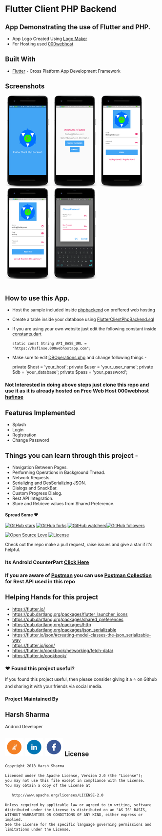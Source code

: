 # Flutter Client PHP Backend

## App Demonstrating the use of Flutter and PHP.

* App Logo Created Using [Logo Maker](http://logomakr.com)
* For Hosting used [000webhost](https://hafinse.000webhostapp.com)

## Built With

* [Flutter](https://flutter.io) - Cross Platform App Development Framework

## Screenshots

<div id="images" style="#images {
    white-space: nowrap;
}">
<img src="screenshots/Splash.png" alt="Splash" width="150" height="300">
<img src="screenshots/Home.png" alt="Home" width="150" height="300">
<img src="screenshots/Login.png" alt="Login" width="150" height="300">
<img src="screenshots/Registration.png" alt="Registration" width="150" height="300">
<img src="screenshots/Change_Password.png" alt="Change Password" width="150" height="300">
</div>
<br/>

## How to use this App.
* Host the sample included inside [phpbackend](https://github.com/harsh159357/flutter_client_php_backend/tree/master/phpbackend) on preffered web hosting
* Create a table inside your database using [FlutterClientPhpBackend.sql](https://github.com/harsh159357/flutter_client_php_backend/blob/master/phpbackend/FlutterClientPhpBackend.sql)
* If you are using your own website just edit the following constant inside [constants.dart](https://github.com/harsh159357/flutter_client_php_backend/blob/master/lib/utils/constants.dart)

      static const String API_BASE_URL = "https://hafinse.000webhostapp.com";

* Make sure to edit [DBOperations.php](https://github.com/harsh159357/flutter_client_php_backend/blob/master/phpbackend/DBOperations.php) and change following things -

    private $host = 'your_host';
    private $user = 'your_user_name';
    private $db = 'your_database';
    private $pass = 'your_password';

### Not Interested in doing above steps just clone this repo and use it as it is already hosted on Free Web Host 000webhost [hafinse](https://hafinse.000webhostapp.com)


## Features Implemented
* Splash
* Login
* Registration
* Change Password

## Things you can learn through this project -
* Navigation Between Pages.
* Performing Operations in Background Thread.
* Network Requests.
* Serializing and DesSerializing JSON.
* Dialogs and SnackBar.
* Custom Progress Dialog.
* Rest API Integration.
* Store and Retrieve values from Shared Preference.

#### Spread Some :heart:

[![GitHub stars](https://img.shields.io/github/stars/aritraroy/ultimate-android-reference.svg?style=social&label=Star)](https://github.com/harsh159357/flutter_client_php_backend) [![GitHub forks](https://img.shields.io/github/forks/aritraroy/ultimate-android-reference.svg?style=social&label=Fork)](https://github.com/harsh159357/flutter_client_php_backend/fork) [![GitHub watchers](https://img.shields.io/github/watchers/aritraroy/ultimate-android-reference.svg?style=social&label=Watch)](https://github.com/harsh159357/flutter_client_php_backend)[![GitHub followers](https://img.shields.io/github/followers/aritraroy.svg?style=social&label=Follow)](https://github.com/harsh159357/)

[![Open Source Love](https://badges.frapsoft.com/os/v1/open-source.svg?v=102)](https://opensource.org/licenses/Apache-2.0)
[![License](https://img.shields.io/badge/license-Apache%202.0-blue.svg)](https://github.com/harsh159357/flutter_client_php_backend/blob/master/License.txt)

Check out the repo make a pull request, raise issues and give a star if it's helpful.

### Its Android CounterPart [Click Here](https://github.com/harsh159357/android_client_php_backend)

### If you are aware of [Postman](https://www.getpostman.com/) you can use [Postman Collection](https://www.getpostman.com/collections/80394d2fc7c2aed05cc5) for Rest API used in this repo

## Helping Hands for this project

* https://flutter.io/
* https://pub.dartlang.org/packages/flutter_launcher_icons
* https://pub.dartlang.org/packages/shared_preferences
* https://pub.dartlang.org/packages/http
* https://pub.dartlang.org/packages/json_serializable
* https://flutter.io/json/#creating-model-classes-the-json_serializable-way
* https://flutter.io/json/
* https://flutter.io/cookbook/networking/fetch-data/
* https://flutter.io/cookbook/


### :heart: Found this project useful?
If you found this project useful, then please consider giving it a :star: on Github and sharing it with your friends via social media.

### Project Maintained By

## Harsh Sharma

Android Developer

<a href="http://bit.ly/stackharsh"><img src="https://github.com/aritraroy/social-icons/blob/master/stackoverflow-icon.png?raw=true" width="60"></a>
<a href="http://bit.ly/lnkdharsh"><img src="https://github.com/aritraroy/social-icons/blob/master/linkedin-icon.png?raw=true" width="60"></a>
<a href="http://bit.ly/harshfb"><img src="https://github.com/aritraroy/social-icons/blob/master/facebook-icon.png?raw=true" width="60"></a>
License
-------

    Copyright 2018 Harsh Sharma

    Licensed under the Apache License, Version 2.0 (the "License");
    you may not use this file except in compliance with the License.
    You may obtain a copy of the License at

       http://www.apache.org/licenses/LICENSE-2.0

    Unless required by applicable law or agreed to in writing, software
    distributed under the License is distributed on an "AS IS" BASIS,
    WITHOUT WARRANTIES OR CONDITIONS OF ANY KIND, either express or implied.
    See the License for the specific language governing permissions and
    limitations under the License.
